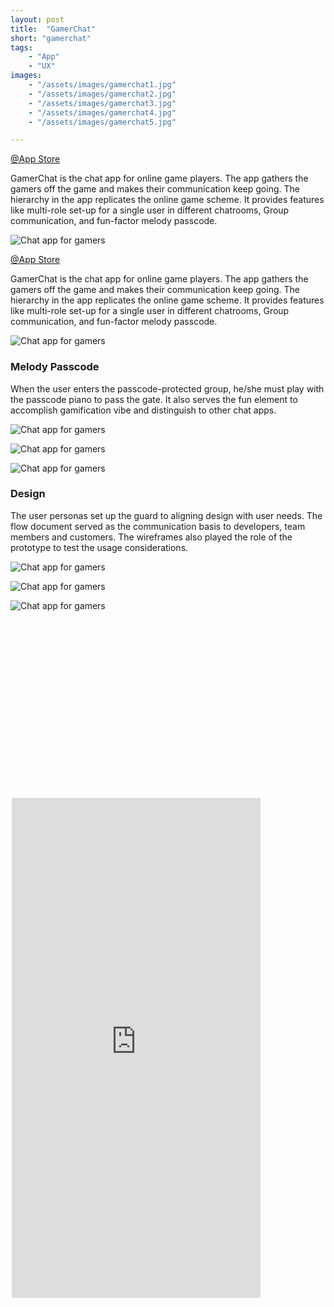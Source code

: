 ```yaml
---
layout: post
title:  "GamerChat"
short: "gamerchat"
tags:
    - "App"
    - "UX"
images: 
    - "/assets/images/gamerchat1.jpg"
    - "/assets/images/gamerchat2.jpg"
    - "/assets/images/gamerchat3.jpg"
    - "/assets/images/gamerchat4.jpg"
    - "/assets/images/gamerchat5.jpg"

---
```

[@App Store](https://itunes.apple.com/us/app/gong-hui-tong/id731810260)

<!--summary-->

GamerChat is the chat app for online game players. The app gathers the gamers off the game and makes their communication keep going. The hierarchy in the app replicates the online game scheme. It provides features like multi-role set-up for a single user in different chatrooms, Group communication, and fun-factor melody passcode.

<!--more-->

![Chat app for gamers](/assets/images/gamerchat1.jpg)

[@App Store](https://itunes.apple.com/us/app/gong-hui-tong/id731810260)

GamerChat is the chat app for online game players. The app gathers the gamers off the game and makes their communication keep going. The hierarchy in the app replicates the online game scheme. It provides features like multi-role set-up for a single user in different chatrooms, Group communication, and fun-factor melody passcode.

![Chat app for gamers](/assets/images/gamerchat2.jpg)

### Melody Passcode

When the user enters the passcode-protected group, he/she must play with the passcode piano to pass the gate. It also serves the fun element to accomplish gamification vibe and distinguish to other chat apps.

![Chat app for gamers](/assets/images/gamerchat3.jpg)

![Chat app for gamers](/assets/images/gamerchat4.jpg)

![Chat app for gamers](/assets/images/gamerchat5.jpg)

### Design

The user personas set up the guard to aligning design with user needs. The flow document served as the communication basis to developers, team members and customers. The wireframes also played the role of the prototype to test the usage considerations.

![Chat app for gamers](/assets/images/cases/gamerchat/personas.jpg)

![Chat app for gamers](/assets/images/cases/gamerchat/flow1.jpg)

![Chat app for gamers](/assets/images/cases/gamerchat/flow2.jpg)

<div style="padding:56.25% 0 0 0;position:relative;" class="video-embed round-border"><iframe src="https://marvelapp.com/prototype/3g5gb84?emb=1&iosapp=false&frameless=false" width="402" height="803" allowTransparency="true" frameborder="0" style="-webkit-clip-path: inset(2px 2px); clip-path: inset(2px 2px);"></iframe></div>